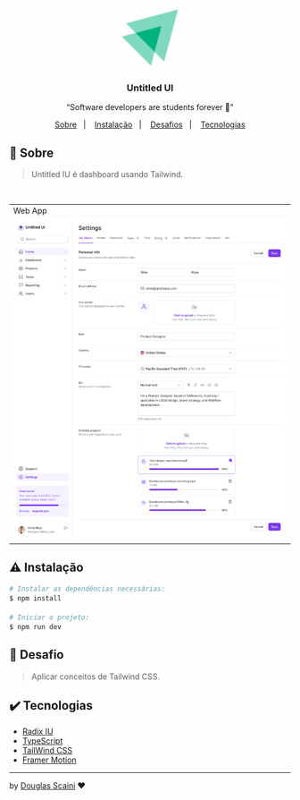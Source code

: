 <h1 align="center"><img src=".github/ignite.svg" width="100px"/></h1>

<h3 align="center">Untitled UI</h3>

<p align="center">“Software developers are students forever 🧠”</p>

<p align="center">
  <a href="#about">Sobre</a>&nbsp;&nbsp;&nbsp;|&nbsp;&nbsp;&nbsp;
  <a href="#install">Instalação</a>&nbsp;&nbsp;&nbsp;|&nbsp;&nbsp;&nbsp;
  <a href="#challenge">Desafios</a>&nbsp;&nbsp;&nbsp;|&nbsp;&nbsp;&nbsp;
  <a href="#technologies">Tecnologias</a>
</p>

## :speech_balloon: Sobre <a name="about"></a>

> Untitled IU é dashboard usando Tailwind.

<br />
<table>
  <tr>
    <td colspan="1">Web App</td>
  </tr>
  <tr>
    <td><img src=".github/desktop1.png" width=1000px /></td></td>
  </tr>
</table>

## :warning: Instalação <a name="install"></a>

```bash
# Instalar as dependências necessárias:
$ npm install

# Iniciar o projeto:
$ npm run dev
```

## :triangular_flag_on_post: Desafio <a name="challenge"></a>

> Aplicar conceitos de Tailwind CSS.

## :heavy_check_mark: Tecnologias <a name="technologies"></a>

-   [Radix IU](https://www.radix-ui.com/)
-   [TypeScript](https://www.typescriptlang.org/)
-   [TailWind CSS](https://tailwindcss.com/)
-   [Framer Motion](https://www.framer.com/motion/)

---

by [Douglas Scaini](https://www.github.com/douglasscaini) ❤️
